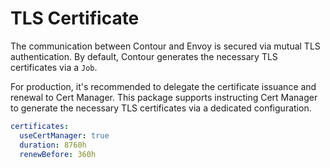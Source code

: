# TLS Certificate

The communication between Contour and Envoy is secured via mutual TLS authentication. By default, Contour generates the necessary TLS certificates via a `Job`.

For production, it's recommended to delegate the certificate issuance and renewal to Cert Manager. This package supports instructing Cert Manager to generate the necessary TLS certificates via a dedicated configuration.

```yaml
certificates:
  useCertManager: true
  duration: 8760h
  renewBefore: 360h
```
